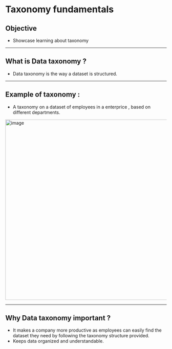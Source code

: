 # Taxonomy fundamentals
## Objective 
- Showcase learning about taxonomy

---
## What is Data taxonomy ?
- Data taxonomy is the way a dataset is structured.

---
## Example of taxonomy :
- A taxonomy on a dataset of employees in a enterprice , based on different departments. 
<img width="688" height="565" alt="image" src="https://github.com/user-attachments/assets/05874a55-b7a2-4f6c-a384-cc0fc3f536dd" />

---
## Why Data taxonomy important ?
- It makes a company more productive as employees can easily find the dataset they need by following the taxonomy structure provided.
- Keeps data organized and understandable.

